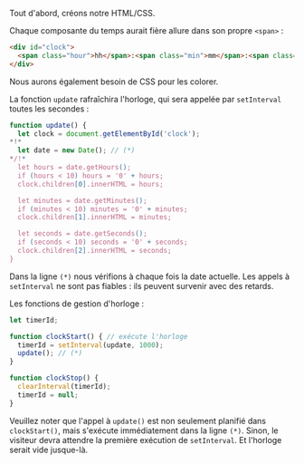Tout d'abord, créons notre HTML/CSS.

Chaque composante du temps aurait fière allure dans son propre `<span>` :

```html
<div id="clock">
  <span class="hour">hh</span>:<span class="min">mm</span>:<span class="sec">ss</span>
</div>
```

Nous aurons également besoin de CSS pour les colorer.

La fonction `update` rafraîchira l'horloge, qui sera appelée par `setInterval` toutes les secondes :

```js
function update() {
  let clock = document.getElementById('clock');
*!*
  let date = new Date(); // (*)
*/!*
  let hours = date.getHours();
  if (hours < 10) hours = '0' + hours;
  clock.children[0].innerHTML = hours;

  let minutes = date.getMinutes();
  if (minutes < 10) minutes = '0' + minutes;
  clock.children[1].innerHTML = minutes;

  let seconds = date.getSeconds();
  if (seconds < 10) seconds = '0' + seconds;
  clock.children[2].innerHTML = seconds;
}
```

Dans la ligne `(*)` nous vérifions à chaque fois la date actuelle. Les appels à `setInterval` ne sont pas fiables : ils peuvent survenir avec des retards.

Les fonctions de gestion d'horloge :

```js
let timerId;

function clockStart() { // exécute l'horloge
  timerId = setInterval(update, 1000);
  update(); // (*)
}

function clockStop() {
  clearInterval(timerId);
  timerId = null;
}
```

Veuillez noter que l'appel à `update()` est non seulement planifié dans `clockStart()`, mais s'exécute immédiatement dans la ligne `(*)`. Sinon, le visiteur devra attendre la première exécution de `setInterval`. Et l'horloge serait vide jusque-là.
